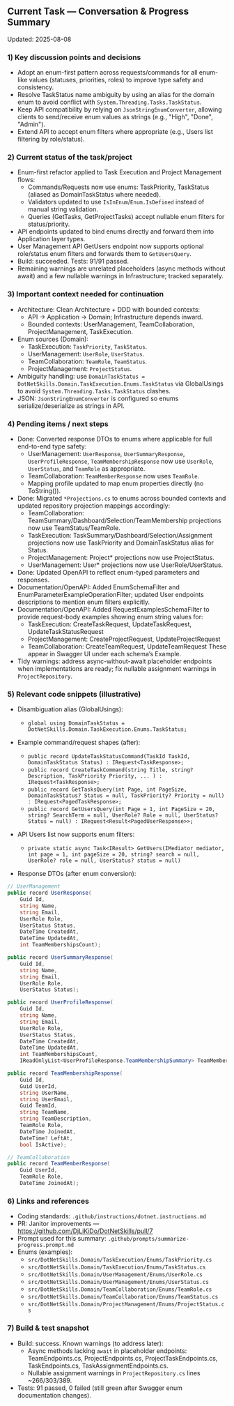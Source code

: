 ## Current Task — Conversation & Progress Summary

Updated: 2025-08-08

### 1) Key discussion points and decisions
- Adopt an enum-first pattern across requests/commands for all enum-like values (statuses, priorities, roles) to improve type safety and consistency.
- Resolve TaskStatus name ambiguity by using an alias for the domain enum to avoid conflict with `System.Threading.Tasks.TaskStatus`.
- Keep API compatibility by relying on `JsonStringEnumConverter`, allowing clients to send/receive enum values as strings (e.g., "High", "Done", "Admin").
- Extend API to accept enum filters where appropriate (e.g., Users list filtering by role/status).

### 2) Current status of the task/project
- Enum-first refactor applied to Task Execution and Project Management flows:
	- Commands/Requests now use enums: TaskPriority, TaskStatus (aliased as DomainTaskStatus where needed).
	- Validators updated to use `IsInEnum`/`Enum.IsDefined` instead of manual string validation.
	- Queries (GetTasks, GetProjectTasks) accept nullable enum filters for status/priority.
- API endpoints updated to bind enums directly and forward them into Application layer types.
- User Management API GetUsers endpoint now supports optional role/status enum filters and forwards them to `GetUsersQuery`.
- Build: succeeded. Tests: 91/91 passed.
- Remaining warnings are unrelated placeholders (async methods without await) and a few nullable warnings in Infrastructure; tracked separately.

### 3) Important context needed for continuation
- Architecture: Clean Architecture + DDD with bounded contexts:
	- API → Application → Domain; Infrastructure depends inward.
	- Bounded contexts: UserManagement, TeamCollaboration, ProjectManagement, TaskExecution.
- Enum sources (Domain):
	- TaskExecution: `TaskPriority`, `TaskStatus`.
	- UserManagement: `UserRole`, `UserStatus`.
	- TeamCollaboration: `TeamRole`, `TeamStatus`.
	- ProjectManagement: `ProjectStatus`.
- Ambiguity handling: use `DomainTaskStatus = DotNetSkills.Domain.TaskExecution.Enums.TaskStatus` via GlobalUsings to avoid `System.Threading.Tasks.TaskStatus` clashes.
- JSON: `JsonStringEnumConverter` is configured so enums serialize/deserialize as strings in API.

### 4) Pending items / next steps
- Done: Converted response DTOs to enums where applicable for full end-to-end type safety:
	- UserManagement: `UserResponse`, `UserSummaryResponse`, `UserProfileResponse`, `TeamMembershipResponse` now use `UserRole`, `UserStatus`, and `TeamRole` as appropriate.
	- TeamCollaboration: `TeamMemberResponse` now uses `TeamRole`.
	- Mapping profile updated to map enum properties directly (no ToString()).
- Done: Migrated `*Projections.cs` to enums across bounded contexts and updated repository projection mappings accordingly:
	- TeamCollaboration: TeamSummary/Dashboard/Selection/TeamMembership projections now use TeamStatus/TeamRole.
	- TaskExecution: TaskSummary/Dashboard/Selection/Assignment projections now use TaskPriority and DomainTaskStatus alias for Status.
	- ProjectManagement: Project* projections now use ProjectStatus.
	- UserManagement: User* projections now use UserRole/UserStatus.
- Done: Updated OpenAPI to reflect enum-typed parameters and responses.
- Documentation/OpenAPI: Added EnumSchemaFilter and EnumParameterExampleOperationFilter; updated User endpoints descriptions to mention enum filters explicitly.
- Documentation/OpenAPI: Added RequestExamplesSchemaFilter to provide request-body examples showing enum string values for:
	- TaskExecution: CreateTaskRequest, UpdateTaskRequest, UpdateTaskStatusRequest
	- ProjectManagement: CreateProjectRequest, UpdateProjectRequest
	- TeamCollaboration: CreateTeamRequest, UpdateTeamRequest
	These appear in Swagger UI under each schema’s Example.
- Tidy warnings: address async-without-await placeholder endpoints when implementations are ready; fix nullable assignment warnings in `ProjectRepository`.

### 5) Relevant code snippets (illustrative)
- Disambiguation alias (GlobalUsings):
	- `global using DomainTaskStatus = DotNetSkills.Domain.TaskExecution.Enums.TaskStatus;`
- Example command/request shapes (after):
	- `public record UpdateTaskStatusCommand(TaskId TaskId, DomainTaskStatus Status) : IRequest<TaskResponse>;`
	- `public record CreateTaskCommand(string Title, string? Description, TaskPriority Priority, ... ) : IRequest<TaskResponse>;`
	- `public record GetTasksQuery(int Page, int PageSize, DomainTaskStatus? Status = null, TaskPriority? Priority = null) : IRequest<PagedTaskResponse>;`
	- `public record GetUsersQuery(int Page = 1, int PageSize = 20, string? SearchTerm = null, UserRole? Role = null, UserStatus? Status = null) : IRequest<Result<PagedUserResponse>>;`
- API Users list now supports enum filters:
	- `private static async Task<IResult> GetUsers(IMediator mediator, int page = 1, int pageSize = 20, string? search = null, UserRole? role = null, UserStatus? status = null)`

- Response DTOs (after enum conversion):

```csharp
// UserManagement
public record UserResponse(
	Guid Id,
	string Name,
	string Email,
	UserRole Role,
	UserStatus Status,
	DateTime CreatedAt,
	DateTime UpdatedAt,
	int TeamMembershipsCount);

public record UserSummaryResponse(
	Guid Id,
	string Name,
	string Email,
	UserRole Role,
	UserStatus Status);

public record UserProfileResponse(
	Guid Id,
	string Name,
	string Email,
	UserRole Role,
	UserStatus Status,
	DateTime CreatedAt,
	DateTime UpdatedAt,
	int TeamMembershipsCount,
	IReadOnlyList<UserProfileResponse.TeamMembershipSummary> TeamMemberships);

public record TeamMembershipResponse(
	Guid Id,
	Guid UserId,
	string UserName,
	string UserEmail,
	Guid TeamId,
	string TeamName,
	string TeamDescription,
	TeamRole Role,
	DateTime JoinedAt,
	DateTime? LeftAt,
	bool IsActive);

// TeamCollaboration
public record TeamMemberResponse(
	Guid UserId,
	TeamRole Role,
	DateTime JoinedAt);
```

### 6) Links and references
- Coding standards: `.github/instructions/dotnet.instructions.md`
- PR: Janitor improvements — https://github.com/DjLiKiDo/DotNetSkills/pull/7
- Prompt used for this summary: `.github/prompts/summarize-progress.prompt.md`
- Enums (examples):
	- `src/DotNetSkills.Domain/TaskExecution/Enums/TaskPriority.cs`
	- `src/DotNetSkills.Domain/TaskExecution/Enums/TaskStatus.cs`
	- `src/DotNetSkills.Domain/UserManagement/Enums/UserRole.cs`
	- `src/DotNetSkills.Domain/UserManagement/Enums/UserStatus.cs`
	- `src/DotNetSkills.Domain/TeamCollaboration/Enums/TeamRole.cs`
	- `src/DotNetSkills.Domain/TeamCollaboration/Enums/TeamStatus.cs`
	- `src/DotNetSkills.Domain/ProjectManagement/Enums/ProjectStatus.cs`

### 7) Build & test snapshot
- Build: success. Known warnings (to address later):
	- Async methods lacking `await` in placeholder endpoints: TeamEndpoints.cs, ProjectEndpoints.cs, ProjectTaskEndpoints.cs, TaskEndpoints.cs, TaskAssignmentEndpoints.cs.
	- Nullable assignment warnings in `ProjectRepository.cs` lines ~266/303/389.
- Tests: 91 passed, 0 failed (still green after Swagger enum documentation changes).
